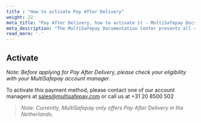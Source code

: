 ```yaml
---
title : "How to activate Pay After Delivery"
weight: 22
meta_title: "Pay After Delivery, how to activate it - MultiSafepay Docs"
meta_description: "The MultiSafepay Documentation Center presents all relevant information about our Plugins and API. You can also find support pages for payment methods, tools and general questions as well as the contact details of our Support and Integration Teams."
read_more: '.'
---
```

## Activate
_Note: Before applying for Pay After Delivery, please check your eligibility with your MultiSafepay account manager_.

To activate this payment method, please contact one of our account managers at <sales@multisafepay.com> or call us at +31 20 8500 502

>_Note: Currently, MultiSafepay only offers Pay After Delivery in the Netherlands_.
